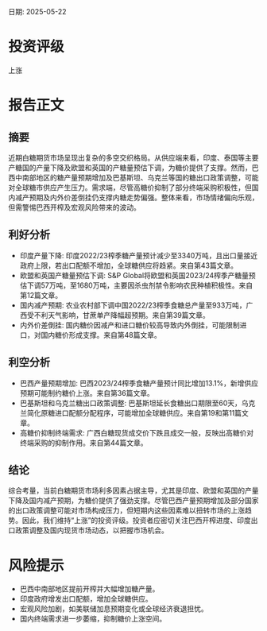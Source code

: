 
日期: 2025-05-22

# 投资评级

上涨

# 报告正文

## 摘要

近期白糖期货市场呈现出复杂的多空交织格局。从供应端来看，印度、泰国等主要产糖国的产量下降及欧盟和英国的产糖量预估下调，为糖价提供了支撑。然而，巴西中南部地区的糖产量预期增加及巴基斯坦、乌克兰等国的糖出口政策调整，可能对全球糖市供应产生压力。需求端，尽管高糖价抑制了部分终端采购积极性，但国内减产预期及内外价差倒挂仍支撑内糖走势偏强。整体来看，市场情绪偏向乐观，但需警惕巴西开榨及宏观风险带来的波动。

## 利好分析

* 印度产量下降: 印度2022/23榨季糖产量预计减少至3340万吨，且出口量接近政府上限，若出口配额不增加，全球糖供应将趋紧。来自第43篇文章。
* 欧盟和英国产糖量预估下调: S&P Global将欧盟和英国2023/24榨季产糖量预估下调57万吨，至1680万吨，主要因杀虫剂禁令影响农民种植积极性。来自第12篇文章。
* 国内减产预期: 农业农村部下调中国2022/23榨季食糖总产量至933万吨，广西受不利天气影响，甘蔗单产降幅超预期。来自第39篇文章。
* 内外价差倒挂: 国内糖价因减产和进口糖价较高导致内外倒挂，可能限制进口，对国内糖价形成支撑。来自第48篇文章。

## 利空分析

* 巴西产量预期增加: 巴西2023/24榨季食糖产量预计同比增加13.1%，新增供应预期可能制约糖价上涨。来自第36篇文章。
* 巴基斯坦和乌克兰糖出口政策调整: 巴基斯坦延长食糖出口期限至60天，乌克兰简化原糖进口配额分配程序，可能增加全球糖供应。来自第19和第11篇文章。
* 高糖价抑制终端需求: 广西白糖现货成交价下跌且成交一般，反映出高糖价对终端采购的抑制作用。来自第44篇文章。

## 结论

综合考量，当前白糖期货市场利多因素占据主导，尤其是印度、欧盟和英国的产量下降及国内减产预期，为糖价提供了强劲支撑。尽管巴西产量预期增加及部分国家的出口政策调整可能对市场构成压力，但短期内这些因素难以扭转市场的上涨趋势。因此，我们维持“上涨”的投资评级。投资者应密切关注巴西开榨进度、印度出口政策调整及国内现货市场动态，以把握市场机会。

# 风险提示

* 巴西中南部地区提前开榨并大幅增加糖产量。
* 印度政府增发出口配额，增加全球糖供应。
* 宏观风险加剧，如美联储加息预期变化或全球经济衰退担忧。
* 国内终端需求进一步萎缩，抑制糖价上涨空间。
